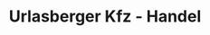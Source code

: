 ---
title: "Urlasberger Kfz - Handel"
url: /waldzell/urlasberger-kfz-handel/
shop: Autowerkstatt
---